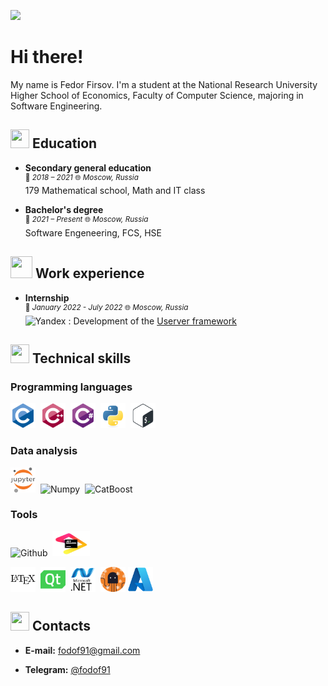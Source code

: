 [![](https://github.com/fodof91/fodof91/blob/main/headF.png)](https://github.com/fodof91/fodof91/blob/main/headF.png)

# Hi there!

My name is Fedor Firsov. I'm a student at the National Research University Higher School of Economics, Faculty of Computer Science, majoring in Software Engineering.

## <img src="https://github.com/fodof91/fodof91/blob/main/education.png" width="30" height="30"/> Education

- **Secondary general education**<br />
<sup>:date: *2018 – 2021* :globe_with_meridians: *Moscow, Russia* </sup><br />
179 Mathematical school, Math and IT class

- **Bachelor's degree**<br />
<sup>:date: *2021 – Present* :globe_with_meridians: *Moscow, Russia* </sup><br />
Software Engeneering, FCS, HSE

## <img src="https://github.com/fodof91/fodof91/blob/main/gear%20(1).png" width="35" height="35"/> Work experience
-  **Internship**<br />
<sup>:date: *January 2022 - July 2022* :globe_with_meridians: *Moscow, Russia* </sup><br />
<img src="https://github.com/fodof91/fodof91/blob/main/5t4TtZ4A.png" title="Yandex" alt="Yandex" width="60" height="18"/> : Development of the [Userver framework](https://github.com/userver-framework) 

## <img src="https://github.com/fodof91/fodof91/blob/main/settings.png" width="30" height="30"/> Technical skills

### Programming languages 

<div>
  <img src="https://github.com/devicons/devicon/blob/master/icons/c/c-original.svg" title="C" alt="C" width="40" height="40"/>&nbsp;
  <img src="https://github.com/devicons/devicon/blob/master/icons/cplusplus/cplusplus-original.svg" title="C++" alt="C++" width="40" height="40"/>&nbsp;
  <img src="https://github.com/devicons/devicon/blob/master/icons/csharp/csharp-original.svg" title="C#" alt="C#" width="40" height="40"/>&nbsp;
  <img src="https://github.com/devicons/devicon/blob/master/icons/python/python-original.svg" title="Python" alt="Python" width="40" height="40"/>&nbsp;
  <img src="https://github.com/devicons/devicon/blob/master/icons/bash/bash-original.svg" title="Bash" alt="Bash" width="40" height="40"/>&nbsp;
</div>


### Data analysis 

<div>
  <img src="https://github.com/devicons/devicon/blob/master/icons/jupyter/jupyter-original-wordmark.svg" title="Jupyter" alt="Jupyter" width="40" height="40"/>&nbsp;
  <img src="https://github.com/fodof91/fodof91/blob/main/numpy_logo_icon_168071.png" title="Numpy" alt="Numpy" width="40" height="40"/>&nbsp;
  <img src="https://avatars.githubusercontent.com/u/29043415?s=200&v=4" title="CatBoost" alt="CatBoost" width="40" height="40"/>&nbsp; 
</div>

### Tools

<div>
  <img src="https://github.com/fodof91/fodof91/blob/main/github-logo_icon-icons.com_73546.png" title="Github" alt="Github" width="40" height="40"/>&nbsp;
  <img src="https://github.com/devicons/devicon/blob/master/icons/jetbrains/jetbrains-original.svg" title="Jet Brains development environments" alt="Jet Brains development environments" width="60" height="40"/>&nbsp;
  
  <img src="https://github.com/devicons/devicon/blob/master/icons/latex/latex-original.svg" title="Latex" alt="Latex" width="40" height="40"/>&nbsp; 
  <img src="https://github.com/devicons/devicon/blob/master/icons/qt/qt-original.svg" title="Qt for python" alt="Qt for python" width="40" height="40"/>&nbsp;
  <img src="https://github.com/devicons/devicon/blob/master/icons/dot-net/dot-net-original-wordmark.svg" title=".NET" alt=".NET" width="40" height="40"/>&nbsp;
  <img src="https://github.com/userver-framework/userver/blob/develop/scripts/docs/logo.svg" title="Userver framework" alt="Userver framework" width="40" height="40"/>
  <img src="https://github.com/devicons/devicon/blob/master/icons/azure/azure-original.svg" title="Azure" alt="Azure" width="40" height="40"/>&nbsp; 
</div>




## <img src="https://github.com/fodof91/fodof91/blob/main/contact.png" width="30" height="30"/> Contacts

- **E-mail:** fodof91@gmail.com

- **Telegram:** [@fodof91](https://t.me/fodof91)
